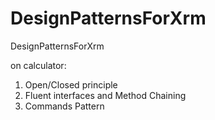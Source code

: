 # DesignPatternsForXrm
DesignPatternsForXrm

on calculator:
1. Open/Closed principle 
2. Fluent interfaces and Method Chaining 
3. Commands Pattern


